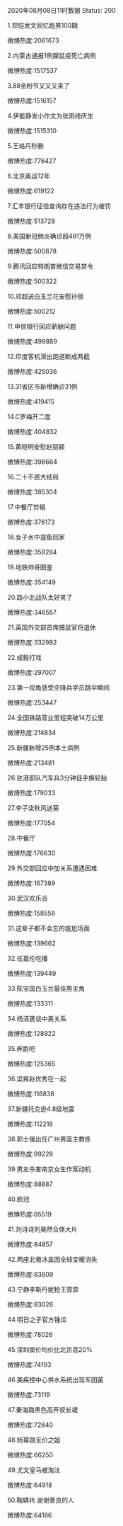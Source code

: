 2020年08月08日11时数据
Status: 200

1.郑恺发文回忆跑男100期

微博热度:2061673

2.内蒙古通报1例腺鼠疫死亡病例

微博热度:1517537

3.88金粉节又又又来了

微博热度:1516157

4.伊能静发小作文为张雨绮庆生

微博热度:1515310

5.王珞丹秒删

微博热度:776427

6.北京奥运12年

微博热度:619122

7.汇丰银行征信查询存在违法行为被罚

微博热度:513728

8.美国新冠肺炎确诊超491万例

微博热度:500878

9.腾讯回应特朗普微信交易禁令

微博热度:500322

10.邓超送白玉兰花安慰孙俪

微博热度:500212

11.中信银行回应薪酬问题

微博热度:499889

12.印度客机滑出跑道断成两截

微博热度:425036

13.31省区市新增确诊31例

微博热度:419415

14.C罗梅开二度

微博热度:404832

15.黄晓明安慰赵丽颖

微博热度:398664

16.二十不惑大结局

微博热度:385304

17.中餐厅剪辑

微博热度:376173

18.女子水中遛鱼回家

微博热度:359284

19.地铁帅哥图鉴

微博热度:354149

20.路小北战队太好笑了

微博热度:346557

21.英国外交部首席捕鼠官将退休

微博热度:332982

22.成毅打戏

微博热度:297007

23.第一视角感受空降兵学员跳伞瞬间

微博热度:253447

24.全国铁路营业里程突破14万公里

微博热度:214834

25.新疆新增25例本土病例

微博热度:213481

26.驻港部队汽车兵3分钟徒手换轮胎

微博热度:179033

27.李子柒秋风送葵

微博热度:177054

28.中餐厅

微博热度:176630

29.外交部回应中加关系遭遇困难

微博热度:167389

30.武汉欢乐谷

微博热度:158558

31.这辈子都不会忘的尴尬场面

微博热度:139662

32.任嘉伦吃播

微博热度:139449

33.陈宝国白玉兰最佳男主角

微博热度:133311

34.杨洁篪谈中美关系

微博热度:128922

35.奔跑吧

微博热度:125365

36.梁爽赵优秀在一起

微博热度:116838

37.新疆托克逊4.8级地震

微博热度:112216

38.郭士强出任广州男篮主教练

微博热度:99228

39.男友杀害南京女生作案动机

微博热度:88887

40.欧冠

微博热度:85519

41.刘诗诗刘昊然合体大片

微博热度:84857

42.两座北极冰盖因全球变暖消失

微博热度:83809

43.宁静李斯丹妮抢王霏霏

微博热度:83026

44.明日之子官方锤瓜

微博热度:78026

45.深圳房价均价比北京高20%

微博热度:74193

46.美疾控中心供水系统出现军团菌

微博热度:73119

47.秦海璐黑色高开衩长裙

微博热度:72840

48.杨幂跳无价之姐

微博热度:66250

49.尤文皇马被淘汰

微博热度:64918

50.鞠婧祎 谢谢善良的人

微博热度:64186

